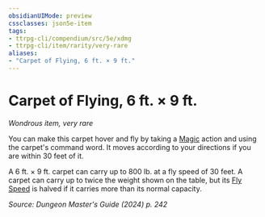 ```yaml
---
obsidianUIMode: preview
cssclasses: json5e-item
tags:
- ttrpg-cli/compendium/src/5e/xdmg
- ttrpg-cli/item/rarity/very-rare
aliases: 
- "Carpet of Flying, 6 ft. × 9 ft."
---
```

# Carpet of Flying, 6 ft. × 9 ft.
*Wondrous item, very rare*  



You can make this carpet hover and fly by taking a [Magic](Mechanics/rules/actions.md#Magic) action and using the carpet's command word. It moves according to your directions if you are within 30 feet of it.

A 6 ft. × 9 ft. carpet can carry up to 800 lb. at a fly speed of 30 feet. A carpet can carry up to twice the weight shown on the table, but its [Fly Speed](Mechanics/rules/variant-rules/fly-speed-xphb.md) is halved if it carries more than its normal capacity.

*Source: Dungeon Master's Guide (2024) p. 242*